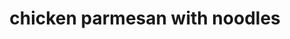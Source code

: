 ---
servings: 6 servings
notes: |-
  * Season chicken before browning
  * Brown chicken in butter before adding carrots
nutritionFacts: |-
  * 390 calories
  * 16 g total fat
  * 5 g saturated fat
  * 114 mg cholesterol
  * 369 mg sodium. 28 g carbohydrates
  * 3 g fiber
  * 33 g protein;
directions: |-
  * Cook pasta according to package directions
  * Meanwhile, in 12-inch skillet cook carrots in 1 tablespoon melted butter over medium heat for 3 minutes
  * Add chicken
  * Cook and stir 4 to 5 minutes or until no pink remains in chicken
  * Add 4 tablespoons pesto; toss to coat
  * Drain pasta, return to pan
  * Toss with remaining butter and pesto
  * Serve with chicken mixture
  * Sprinkle pasta with parmesan cheese and ground black pepper
  * Drizzle with olive oil and top with basil. makes 6 servings.
ingredients: |-
  * 9 ounce package refrigerated angel hair pasta
  * 4 large carrots, thinly sliced
  * 2 tablespoons butter
  * 1 1/2 pounds skinless, boneless chicken breast halves
  * 6 tablespoons purchased basil pesto
  * 1/4 cup finely shredded parmesan cheese
  * olive oil (optional)
  * fresh basil (optional)
rating: 3
ease: easy
category: main course
href: 'https://www.bhg.com/recipe/chicken/chicken-with-parmesan-noodles/'
totalTime: 20 minutes
cookTime:
prepTime: 20 minutes
title: chicken parmesan with noodles
path: /chicken-parmesan-with-noodles
---